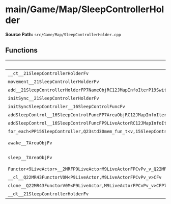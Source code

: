 # main/Game/Map/SleepControllerHolder

**Source Path:** `src/Game/Map/SleepControllerHolder.cpp`

## Functions

| Name | Address | Match % |
|------|---------|---------|
| `__ct__21SleepControllerHolderFv` | `0x8019B918` | :x: (0.0%) |
| `movement__21SleepControllerHolderFv` | `0x8019B96C` | :x: (0.0%) |
| `add__21SleepControllerHolderFP7NameObjRC12JMapInfoIterP19SwitchEventListener` | `0x8019B9D4` | :x: (0.0%) |
| `initSync__21SleepControllerHolderFv` | `0x8019BA40` | :x: (0.0%) |
| `initSyncSleepController__16SleepControlFuncFv` | `0x8019BAA8` | :x: (0.0%) |
| `addSleepControl__16SleepControlFuncFP7AreaObjRC12JMapInfoIter` | `0x8019BAD4` | :x: (0.0%) |
| `addSleepControl__16SleepControlFuncFP9LiveActorRC12JMapInfoIter` | `0x8019BBC0` | :x: (0.0%) |
| `for_each<PP15SleepController,Q23std30mem_fun_t<v,15SleepController>>__3stdFPP15SleepControllerPP15SleepControllerQ23std30mem_fun_t<v,15SleepController>_Q23std30mem_fun_t<v,15SleepController>` | `0x8019BCB4` | :x: (0.0%) |
| `awake__7AreaObjFv` | `0x8019BD28` | :white_check_mark: (100.0%) |
| `sleep__7AreaObjFv` | `0x8019BD34` | :white_check_mark: (100.0%) |
| `Functor<9LiveActor>__2MRFP9LiveActorM9LiveActorFPCvPv_v_Q22MR43FunctorV0M<P9LiveActor,M9LiveActorFPCvPv_v>` | `0x8019BD40` | :x: (0.0%) |
| `__cl__Q22MR43FunctorV0M<P9LiveActor,M9LiveActorFPCvPv_v>CFv` | `0x8019BD80` | :x: (0.0%) |
| `clone__Q22MR43FunctorV0M<P9LiveActor,M9LiveActorFPCvPv_v>CFP7JKRHeap` | `0x8019BDB0` | :x: (0.0%) |
| `__dt__21SleepControllerHolderFv` | `0x8019BE18` | :x: (0.0%) |